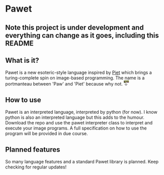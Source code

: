 # Pawet
**Note this project is under development and everything can change as it goes, including this README**
---
## What is it?
Pawet is a new esoteric-style language inspired by [Piet](https://esolangs.org/wiki/Piet) which brings a turing-complete spin on image-based programming. The name is a portmanteau between 'Paw' and 'Piet' because why not.
![Pawet example](example.png)
## How to use
Pawet is an interpreted language, interpreted by python (for now). I know python is also an interpreted language but this adds to the humour. Download the repo and use the pawet interpreter class to interpret and execute your image programs. A full specification on how to use the program will be provided in due course.
## Planned features
So many language features and a standard Pawet library is planned. Keep checking for regular updates!